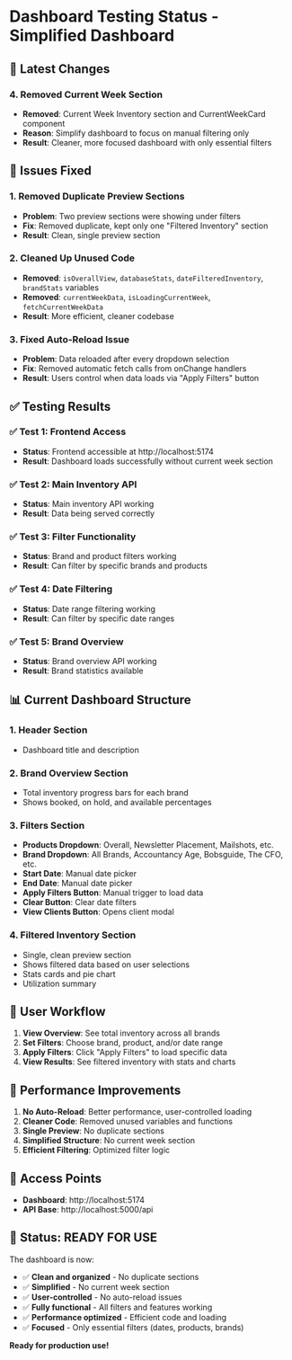 # Dashboard Testing Status - Simplified Dashboard

## 🎯 **Latest Changes**

### **4. Removed Current Week Section**
- **Removed**: Current Week Inventory section and CurrentWeekCard component
- **Reason**: Simplify dashboard to focus on manual filtering only
- **Result**: Cleaner, more focused dashboard with only essential filters

## 🎯 **Issues Fixed**

### **1. Removed Duplicate Preview Sections**
- **Problem**: Two preview sections were showing under filters
- **Fix**: Removed duplicate, kept only one "Filtered Inventory" section
- **Result**: Clean, single preview section

### **2. Cleaned Up Unused Code**
- **Removed**: `isOverallView`, `databaseStats`, `dateFilteredInventory`, `brandStats` variables
- **Removed**: `currentWeekData`, `isLoadingCurrentWeek`, `fetchCurrentWeekData`
- **Result**: More efficient, cleaner codebase

### **3. Fixed Auto-Reload Issue**
- **Problem**: Data reloaded after every dropdown selection
- **Fix**: Removed automatic fetch calls from onChange handlers
- **Result**: Users control when data loads via "Apply Filters" button

## ✅ **Testing Results**

### **✅ Test 1: Frontend Access**
- **Status**: Frontend accessible at http://localhost:5174
- **Result**: Dashboard loads successfully without current week section

### **✅ Test 2: Main Inventory API**
- **Status**: Main inventory API working
- **Result**: Data being served correctly

### **✅ Test 3: Filter Functionality**
- **Status**: Brand and product filters working
- **Result**: Can filter by specific brands and products

### **✅ Test 4: Date Filtering**
- **Status**: Date range filtering working
- **Result**: Can filter by specific date ranges

### **✅ Test 5: Brand Overview**
- **Status**: Brand overview API working
- **Result**: Brand statistics available

## 📊 **Current Dashboard Structure**

### **1. Header Section**
- Dashboard title and description

### **2. Brand Overview Section**
- Total inventory progress bars for each brand
- Shows booked, on hold, and available percentages

### **3. Filters Section**
- **Products Dropdown**: Overall, Newsletter Placement, Mailshots, etc.
- **Brand Dropdown**: All Brands, Accountancy Age, Bobsguide, The CFO, etc.
- **Start Date**: Manual date picker
- **End Date**: Manual date picker
- **Apply Filters Button**: Manual trigger to load data
- **Clear Button**: Clear date filters
- **View Clients Button**: Opens client modal

### **4. Filtered Inventory Section**
- Single, clean preview section
- Shows filtered data based on user selections
- Stats cards and pie chart
- Utilization summary

## 🎯 **User Workflow**

1. **View Overview**: See total inventory across all brands
2. **Set Filters**: Choose brand, product, and/or date range
3. **Apply Filters**: Click "Apply Filters" to load specific data
4. **View Results**: See filtered inventory with stats and charts

## 🚀 **Performance Improvements**

1. **No Auto-Reload**: Better performance, user-controlled loading
2. **Cleaner Code**: Removed unused variables and functions
3. **Single Preview**: No duplicate sections
4. **Simplified Structure**: No current week section
5. **Efficient Filtering**: Optimized filter logic

## 📍 **Access Points**
- **Dashboard**: http://localhost:5174
- **API Base**: http://localhost:5000/api

## 🎉 **Status: READY FOR USE**

The dashboard is now:
- ✅ **Clean and organized** - No duplicate sections
- ✅ **Simplified** - No current week section
- ✅ **User-controlled** - No auto-reload issues
- ✅ **Fully functional** - All filters and features working
- ✅ **Performance optimized** - Efficient code and loading
- ✅ **Focused** - Only essential filters (dates, products, brands)

**Ready for production use!**
